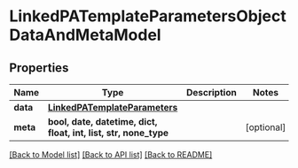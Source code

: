 # LinkedPATemplateParametersObjectDataAndMetaModel


## Properties
Name | Type | Description | Notes
------------ | ------------- | ------------- | -------------
**data** | [**LinkedPATemplateParameters**](LinkedPATemplateParameters.md) |  | 
**meta** | **bool, date, datetime, dict, float, int, list, str, none_type** |  | [optional] 

[[Back to Model list]](../README.md#documentation-for-models) [[Back to API list]](../README.md#documentation-for-api-endpoints) [[Back to README]](../README.md)


